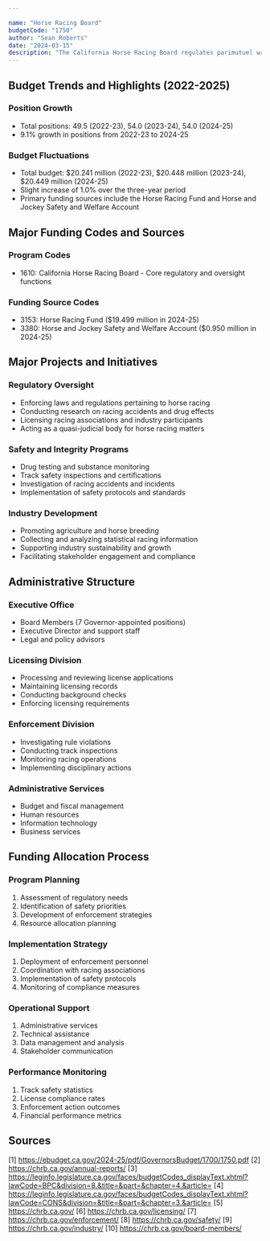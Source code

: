 ```yaml
---

name: "Horse Racing Board"
budgetCode: "1750"
author: "Sean Roberts"
date: "2024-03-15"
description: "The California Horse Racing Board regulates parimutuel wagering and promotes the horse racing and breeding industries in California, ensuring public protection and industry integrity through oversight of racing meetings, licensing, and enforcement."
---
```


## Budget Trends and Highlights (2022-2025)

### Position Growth
- Total positions: 49.5 (2022-23), 54.0 (2023-24), 54.0 (2024-25)
- 9.1% growth in positions from 2022-23 to 2024-25

### Budget Fluctuations
- Total budget: $20.241 million (2022-23), $20.448 million (2023-24), $20.449 million (2024-25)
- Slight increase of 1.0% over the three-year period
- Primary funding sources include the Horse Racing Fund and Horse and Jockey Safety and Welfare Account

## Major Funding Codes and Sources

### Program Codes
- 1610: California Horse Racing Board - Core regulatory and oversight functions

### Funding Source Codes
- 3153: Horse Racing Fund ($19.499 million in 2024-25)
- 3380: Horse and Jockey Safety and Welfare Account ($0.950 million in 2024-25)

## Major Projects and Initiatives

### Regulatory Oversight
- Enforcing laws and regulations pertaining to horse racing
- Conducting research on racing accidents and drug effects
- Licensing racing associations and industry participants
- Acting as a quasi-judicial body for horse racing matters

### Safety and Integrity Programs
- Drug testing and substance monitoring
- Track safety inspections and certifications
- Investigation of racing accidents and incidents
- Implementation of safety protocols and standards

### Industry Development
- Promoting agriculture and horse breeding
- Collecting and analyzing statistical racing information
- Supporting industry sustainability and growth
- Facilitating stakeholder engagement and compliance

## Administrative Structure

### Executive Office
- Board Members (7 Governor-appointed positions)
- Executive Director and support staff
- Legal and policy advisors

### Licensing Division
- Processing and reviewing license applications
- Maintaining licensing records
- Conducting background checks
- Enforcing licensing requirements

### Enforcement Division
- Investigating rule violations
- Conducting track inspections
- Monitoring racing operations
- Implementing disciplinary actions

### Administrative Services
- Budget and fiscal management
- Human resources
- Information technology
- Business services

## Funding Allocation Process

### Program Planning
1. Assessment of regulatory needs
2. Identification of safety priorities
3. Development of enforcement strategies
4. Resource allocation planning

### Implementation Strategy
1. Deployment of enforcement personnel
2. Coordination with racing associations
3. Implementation of safety protocols
4. Monitoring of compliance measures

### Operational Support
1. Administrative services
2. Technical assistance
3. Data management and analysis
4. Stakeholder communication

### Performance Monitoring
1. Track safety statistics
2. License compliance rates
3. Enforcement action outcomes
4. Financial performance metrics

## Sources
[1] https://ebudget.ca.gov/2024-25/pdf/GovernorsBudget/1700/1750.pdf
[2] https://chrb.ca.gov/annual-reports/
[3] https://leginfo.legislature.ca.gov/faces/budgetCodes_displayText.xhtml?lawCode=BPC&division=8.&title=&part=&chapter=4.&article=
[4] https://leginfo.legislature.ca.gov/faces/budgetCodes_displayText.xhtml?lawCode=CONS&division=&title=&part=&chapter=3.&article=
[5] https://chrb.ca.gov/
[6] https://chrb.ca.gov/licensing/
[7] https://chrb.ca.gov/enforcement/
[8] https://chrb.ca.gov/safety/
[9] https://chrb.ca.gov/industry/
[10] https://chrb.ca.gov/board-members/ 